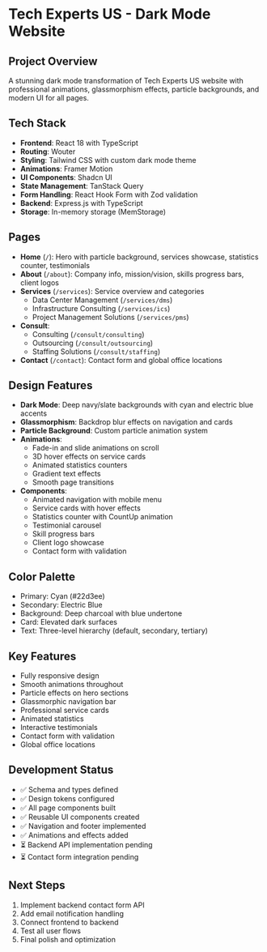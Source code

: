 # Tech Experts US - Dark Mode Website

## Project Overview
A stunning dark mode transformation of Tech Experts US website with professional animations, glassmorphism effects, particle backgrounds, and modern UI for all pages.

## Tech Stack
- **Frontend**: React 18 with TypeScript
- **Routing**: Wouter
- **Styling**: Tailwind CSS with custom dark mode theme
- **Animations**: Framer Motion
- **UI Components**: Shadcn UI
- **State Management**: TanStack Query
- **Form Handling**: React Hook Form with Zod validation
- **Backend**: Express.js with TypeScript
- **Storage**: In-memory storage (MemStorage)

## Pages
- **Home** (`/`): Hero with particle background, services showcase, statistics counter, testimonials
- **About** (`/about`): Company info, mission/vision, skills progress bars, client logos
- **Services** (`/services`): Service overview and categories
  - Data Center Management (`/services/dms`)
  - Infrastructure Consulting (`/services/ics`)
  - Project Management Solutions (`/services/pms`)
- **Consult**:
  - Consulting (`/consult/consulting`)
  - Outsourcing (`/consult/outsourcing`)
  - Staffing Solutions (`/consult/staffing`)
- **Contact** (`/contact`): Contact form and global office locations

## Design Features
- **Dark Mode**: Deep navy/slate backgrounds with cyan and electric blue accents
- **Glassmorphism**: Backdrop blur effects on navigation and cards
- **Particle Background**: Custom particle animation system
- **Animations**: 
  - Fade-in and slide animations on scroll
  - 3D hover effects on service cards
  - Animated statistics counters
  - Gradient text effects
  - Smooth page transitions
- **Components**:
  - Animated navigation with mobile menu
  - Service cards with hover effects
  - Statistics counter with CountUp animation
  - Testimonial carousel
  - Skill progress bars
  - Client logo showcase
  - Contact form with validation

## Color Palette
- Primary: Cyan (#22d3ee)
- Secondary: Electric Blue
- Background: Deep charcoal with blue undertone
- Card: Elevated dark surfaces
- Text: Three-level hierarchy (default, secondary, tertiary)

## Key Features
- Fully responsive design
- Smooth animations throughout
- Particle effects on hero sections
- Glassmorphic navigation bar
- Professional service cards
- Animated statistics
- Interactive testimonials
- Contact form with validation
- Global office locations

## Development Status
- ✅ Schema and types defined
- ✅ Design tokens configured
- ✅ All page components built
- ✅ Reusable UI components created
- ✅ Navigation and footer implemented
- ✅ Animations and effects added
- ⏳ Backend API implementation pending
- ⏳ Contact form integration pending

## Next Steps
1. Implement backend contact form API
2. Add email notification handling
3. Connect frontend to backend
4. Test all user flows
5. Final polish and optimization
